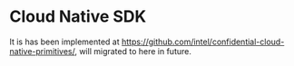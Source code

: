 # Cloud Native SDK

It is has been implemented at <https://github.com/intel/confidential-cloud-native-primitives/>,
will migrated to here in future.